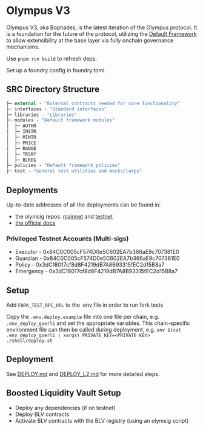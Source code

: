 # Olympus V3

Olympus V3, aka Bophades, is the latest iteration of the Olympus protocol. It is a foundation for the future of the protocol, utilizing the [Default Framework](https://github.com/fullyallocated/Default) to allow extensibility at the base layer via fully onchain governance mechanisms.

Use `pnpm run build` to refresh deps.

Set up a foundry config in foundry.toml.

## SRC Directory Structure

```ml
├─ external - "External contracts needed for core functionality"
├─ interfaces - "Standard interfaces"
├─ libraries - "Libraries"
├─ modules - "Default framework modules"
│  ├─ AUTHR
│  ├─ INSTR
│  ├─ MINTR
│  ├─ PRICE
│  ├─ RANGE
│  ├─ TRSRY
│  ├─ BLREG
├─ policies - "Default framework policies"
├─ test - "General test utilities and mocks/larps"
```

## Deployments

Up-to-date addresses of all the deployments can be found in:

- the olymsig repos: [mainnet](https://github.com/OlympusDAO/olymsig) and [testnet](https://github.com/OlympusDAO/olymsig-testnet)
- [the official docs](https://docs.olympusdao.finance/main/technical/)

### Privileged Testnet Accounts (Multi-sigs)

- Executor - 0x84C0C005cF574D0e5C602EA7b366aE9c707381E0
- Guardian - 0x84C0C005cF574D0e5C602EA7b366aE9c707381E0
- Policy - 0x3dC18017cf8d8F4219dB7A8B93315fEC2d15B8a7
- Emergency - 0x3dC18017cf8d8F4219dB7A8B93315fEC2d15B8a7

## Setup

Add `FORK_TEST_RPC_URL` to the .env file in order to run fork tests

Copy the `.env.deploy.example` file into one file per chain, e.g. `.env_deploy_goerli` and set the appropriate variables. This chain-specific environment file can then be called during deployment, e.g. `env $(cat .env_deploy_goerli | xargs) PRIVATE_KEY=<PRIVATE KEY> ./shell/deploy.sh`

## Deployment

See [DEPLOY.md](src/scripts/DEPLOY.md) and [DEPLOY_L2.md](src/scripts/DEPLOY_L2.md) for more detailed steps.

## Boosted Liquidity Vault Setup

- Deploy any dependencies (if on testnet)
- Deploy BLV contracts
- Activate BLV contracts with the BLV registry (using an olymsig script)
